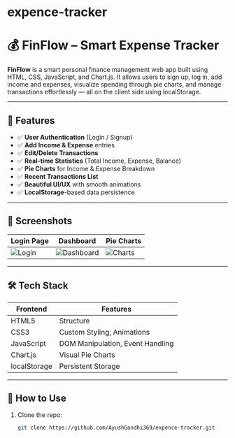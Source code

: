 # expence-tracker
# 💰 FinFlow – Smart Expense Tracker

**FinFlow** is a smart personal finance management web app built using HTML, CSS, JavaScript, and Chart.js. It allows users to sign up, log in, add income and expenses, visualize spending through pie charts, and manage transactions effortlessly — all on the client side using localStorage.

---

## 🚀 Features

- ✅ **User Authentication** (Login / Signup)
- ✅ **Add Income & Expense** entries
- ✅ **Edit/Delete Transactions**
- ✅ **Real-time Statistics** (Total Income, Expense, Balance)
- ✅ **Pie Charts** for Income & Expense Breakdown
- ✅ **Recent Transactions List**
- ✅ **Beautiful UI/UX** with smooth animations
- ✅ **LocalStorage**-based data persistence

---

## 📸 Screenshots

| Login Page             | Dashboard              | Pie Charts              |
|------------------------|------------------------|-------------------------|
| ![Login](screenshots/login.png) | ![Dashboard](screenshots/dashboard.png) | ![Charts](screenshots/charts.png) |

---

## 🛠️ Tech Stack

| Frontend | Features |
|----------|----------|
| HTML5    | Structure |
| CSS3     | Custom Styling, Animations |
| JavaScript | DOM Manipulation, Event Handling |
| Chart.js | Visual Pie Charts |
| localStorage | Persistent Storage |

---

## 🔧 How to Use

1. Clone the repo:
   ```bash
   git clone https://github.com/AyushGandhi369/expence-tracker.git
